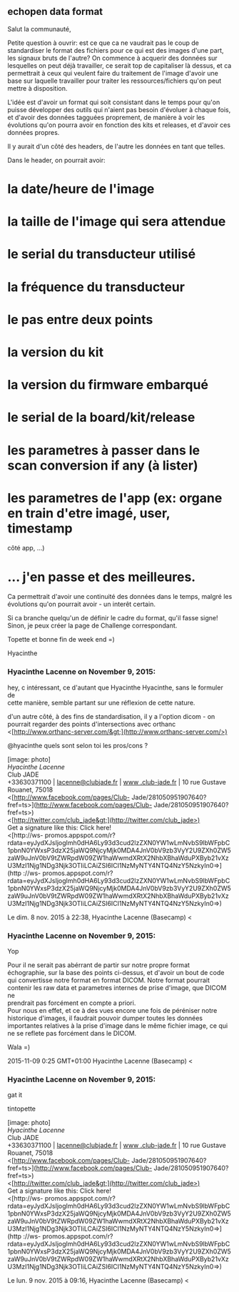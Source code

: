 ## echopen data format



Salut la communauté,  
  
Petite question à ouvrir: est ce que ca ne vaudrait pas le coup de
standardiser le format des fichiers pour ce qui est des images d'une part, les
signaux bruts de l'autre? On commence à acquerir des données sur lesquelles on
peut déjà travailler, ce serait top de capitaliser là dessus, et ca
permettrait à ceux qui veulent faire du traitement de l'image d'avoir une base
sur laquelle travailler pour traiter les ressources/fichiers qu'on peut mettre
à disposition.  
  
L'idée est d'avoir un format qui soit consistant dans le temps pour qu'on
puisse développer des outils qui n'aient pas besoin d'évoluer à chaque fois,
et d'avoir des données tagguées proprement, de manière à voir les évolutions
qu'on pourra avoir en fonction des kits et releases, et d'avoir ces données
propres.  
  
Il y aurait d'un côté des headers, de l'autre les données en tant que telles.  
  
Dans le header, on pourrait avoir:  
# la date/heure de l'image  
# la taille de l'image qui sera attendue  
# le serial du transducteur utilisé  
# la fréquence du transducteur  
# le pas entre deux points  
# la version du kit  
# la version du firmware embarqué  
# le serial de la board/kit/release  
# les parametres à passer dans le scan conversion if any (à lister)  
# les parametres de l'app (ex: organe en train d'etre imagé, user, timestamp
côté app, ...)  
# ... j'en passe et des meilleures.  
  
Ca permettrait d'avoir une continuité des données dans le temps, malgré les
évolutions qu'on pourrait avoir - un interêt certain.  
  
Si ca branche quelqu'un de définir le cadre du format, qu'il fasse signe!
Sinon, je peux créer la page de Challenge correspondant.  
  
Topette et bonne fin de week end =)  
  
Hyacinthe



### **Hyacinthe Lacenne** on November 9, 2015:



hey, c intéressant, ce d'autant que Hyacinthe Hyacinthe, sans le formuler de  
cette manière, semble partant sur une réflexion de cette nature.  
  
d'un autre côté, à des fins de standardisation, il y a l'option dicom - on  
pourrait regarder des points d'intersections avec orthanc  
&lt;[http://www.orthanc-server.com/&gt;](http://www.orthanc-server.com/>)  
  
@hyacinthe quels sont selon toi les pros/cons ?  
  
[image: photo]  
*Hyacinthe Lacenne*  
Club JADE  
+33630371100 | [lacenne@clubjade.fr](mailto:lacenne@clubjade.fr) | [www
.club-jade.fr](http://www.club-jade.fr) | 10 rue Gustave  
Rouanet, 75018  
&lt;[http://www.facebook.com/pages/Club-
Jade/281050951907640?fref=ts&gt;](http://www.facebook.com/pages/Club-
Jade/281050951907640?fref=ts>)  
&lt;[http://twitter.com/club_jade&gt;](http://twitter.com/club_jade>)  
Get a signature like this: Click here!  
&lt;[http://ws-
promos.appspot.com/r?rdata=eyJydXJsIjogImh0dHA6Ly93d3cud2lzZXN0YW1wLmNvbS9lbWFpbC1pbnN0YWxsP3dzX25jaWQ9NjcyMjk0MDA4JnV0bV9zb3VyY2U9ZXh0ZW5zaW9uJnV0bV9tZWRpdW09ZW1haWwmdXRtX2NhbXBhaWduPXByb21vXzU3MzI1Njg1NDg3Njk3OTIiLCAiZSI6ICI1NzMyNTY4NTQ4NzY5NzkyIn0=&gt;](http
://ws-
promos.appspot.com/r?rdata=eyJydXJsIjogImh0dHA6Ly93d3cud2lzZXN0YW1wLmNvbS9lbWFpbC1pbnN0YWxsP3dzX25jaWQ9NjcyMjk0MDA4JnV0bV9zb3VyY2U9ZXh0ZW5zaW9uJnV0bV9tZWRpdW09ZW1haWwmdXRtX2NhbXBhaWduPXByb21vXzU3MzI1Njg1NDg3Njk3OTIiLCAiZSI6ICI1NzMyNTY4NTQ4NzY5NzkyIn0=>)  
  
Le dim. 8 nov. 2015 à 22:38, Hyacinthe Lacenne (Basecamp) &lt;



### **Hyacinthe Lacenne** on November 9, 2015:



Yop  
  
Pour il ne serait pas abérrant de partir sur notre propre format  
échographie, sur la base des points ci-dessus, et d'avoir un bout de code  
qui convertisse notre format en format DICOM. Notre format pourrait  
contenir les raw data et parametres internes de prise d'image, que DICOM ne  
prendrait pas forcément en compte a priori.  
Pour nous en effet, et ce à des vues encore une fois de péréniser notre  
historique d'images, il faudrait pouvoir dumper toutes les données  
importantes relatives à la prise d'image dans le même fichier image, ce qui  
ne se reflete pas forcément dans le DICOM.  
  
Wala =)  
  
2015-11-09 0:25 GMT+01:00 Hyacinthe Lacenne (Basecamp) &lt;



### **Hyacinthe Lacenne** on November 9, 2015:



gat it  
  
tintopette  
  
[image: photo]  
*Hyacinthe Lacenne*  
Club JADE  
+33630371100 | [lacenne@clubjade.fr](mailto:lacenne@clubjade.fr) | [www
.club-jade.fr](http://www.club-jade.fr) | 10 rue Gustave  
Rouanet, 75018  
&lt;[http://www.facebook.com/pages/Club-
Jade/281050951907640?fref=ts&gt;](http://www.facebook.com/pages/Club-
Jade/281050951907640?fref=ts>)  
&lt;[http://twitter.com/club_jade&gt;](http://twitter.com/club_jade>)  
Get a signature like this: Click here!  
&lt;[http://ws-
promos.appspot.com/r?rdata=eyJydXJsIjogImh0dHA6Ly93d3cud2lzZXN0YW1wLmNvbS9lbWFpbC1pbnN0YWxsP3dzX25jaWQ9NjcyMjk0MDA4JnV0bV9zb3VyY2U9ZXh0ZW5zaW9uJnV0bV9tZWRpdW09ZW1haWwmdXRtX2NhbXBhaWduPXByb21vXzU3MzI1Njg1NDg3Njk3OTIiLCAiZSI6ICI1NzMyNTY4NTQ4NzY5NzkyIn0=&gt;](http
://ws-
promos.appspot.com/r?rdata=eyJydXJsIjogImh0dHA6Ly93d3cud2lzZXN0YW1wLmNvbS9lbWFpbC1pbnN0YWxsP3dzX25jaWQ9NjcyMjk0MDA4JnV0bV9zb3VyY2U9ZXh0ZW5zaW9uJnV0bV9tZWRpdW09ZW1haWwmdXRtX2NhbXBhaWduPXByb21vXzU3MzI1Njg1NDg3Njk3OTIiLCAiZSI6ICI1NzMyNTY4NTQ4NzY5NzkyIn0=>)  
  
Le lun. 9 nov. 2015 à 09:16, Hyacinthe Lacenne (Basecamp) &lt;



